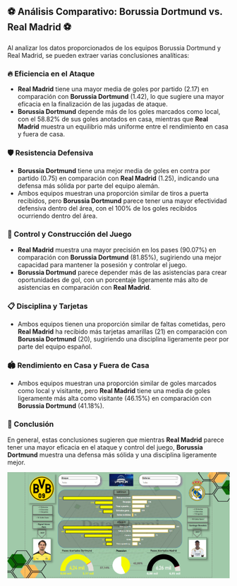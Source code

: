 ## ⚽ Análisis Comparativo: Borussia Dortmund vs. Real Madrid ⚽

Al analizar los datos proporcionados de los equipos Borussia Dortmund y Real Madrid, se pueden extraer varias conclusiones analíticas:

### 🔥 Eficiencia en el Ataque
- **Real Madrid** tiene una mayor media de goles por partido (2.17) en comparación con **Borussia Dortmund** (1.42), lo que sugiere una mayor eficacia en la finalización de las jugadas de ataque.
- **Borussia Dortmund** depende más de los goles marcados como local, con el 58.82% de sus goles anotados en casa, mientras que **Real Madrid** muestra un equilibrio más uniforme entre el rendimiento en casa y fuera de casa.

### 🛡️ Resistencia Defensiva
- **Borussia Dortmund** tiene una mejor media de goles en contra por partido (0.75) en comparación con **Real Madrid** (1.25), indicando una defensa más sólida por parte del equipo alemán.
- Ambos equipos muestran una proporción similar de tiros a puerta recibidos, pero **Borussia Dortmund** parece tener una mayor efectividad defensiva dentro del área, con el 100% de los goles recibidos ocurriendo dentro del área.

### 🎯 Control y Construcción del Juego
- **Real Madrid** muestra una mayor precisión en los pases (90.07%) en comparación con **Borussia Dortmund** (81.85%), sugiriendo una mejor capacidad para mantener la posesión y controlar el juego.
- **Borussia Dortmund** parece depender más de las asistencias para crear oportunidades de gol, con un porcentaje ligeramente más alto de asistencias en comparación con **Real Madrid**.

### 📋 Disciplina y Tarjetas
- Ambos equipos tienen una proporción similar de faltas cometidas, pero **Real Madrid** ha recibido más tarjetas amarillas (21) en comparación con **Borussia Dortmund** (20), sugiriendo una disciplina ligeramente peor por parte del equipo español.

### 🏟️ Rendimiento en Casa y Fuera de Casa
- Ambos equipos muestran una proporción similar de goles marcados como local y visitante, pero **Real Madrid** tiene una media de goles ligeramente más alta como visitante (46.15%) en comparación con **Borussia Dortmund** (41.18%).

### 🏅 Conclusión
En general, estas conclusiones sugieren que mientras **Real Madrid** parece tener una mayor eficacia en el ataque y control del juego, **Borussia Dortmund** muestra una defensa más sólida y una disciplina ligeramente mejor.

![Borussia Dortmund vs. Real Madrid](reporte.png)